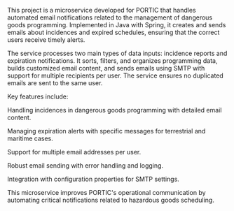 This project is a microservice developed for PORTIC that handles automated email notifications related to the management of dangerous goods programming. Implemented in Java with Spring, it creates and sends emails about incidences and expired schedules, ensuring that the correct users receive timely alerts.

The service processes two main types of data inputs: incidence reports and expiration notifications. It sorts, filters, and organizes programming data, builds customized email content, and sends emails using SMTP with support for multiple recipients per user. The service ensures no duplicated emails are sent to the same user.

Key features include:

Handling incidences in dangerous goods programming with detailed email content.

Managing expiration alerts with specific messages for terrestrial and maritime cases.

Support for multiple email addresses per user.

Robust email sending with error handling and logging.

Integration with configuration properties for SMTP settings.

This microservice improves PORTIC's operational communication by automating critical notifications related to hazardous goods scheduling.
